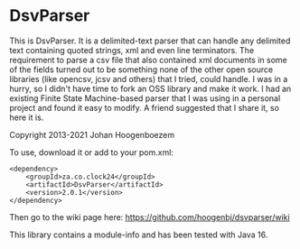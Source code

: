 # DsvParser
This is DsvParser. It is a delimited-text parser that can handle any delimited text containing quoted strings, xml and even line terminators.
The requirement to parse a csv file that also contained xml documents in some of the fields turned out to be something none of the other
open source libraries (like opencsv, jcsv and others) that I tried, could handle. I was in a hurry, so I didn't have time to fork an OSS library
and make it work. I had an existing Finite State Machine-based parser that I was using in a personal project and found it easy to modify. A
friend suggested that I share it, so here it is.

Copyright 2013-2021 Johan Hoogenboezem

To use, download it or add to your pom.xml:
  	
```
<dependency>
	<groupId>za.co.clock24</groupId>
	<artifactId>DsvParser</artifactId>
	<version>2.0.1</version>
</dependency>
```

Then go to the wiki page here: https://github.com/hoogenbj/dsvparser/wiki

This library contains a module-info and has been tested with Java 16.

